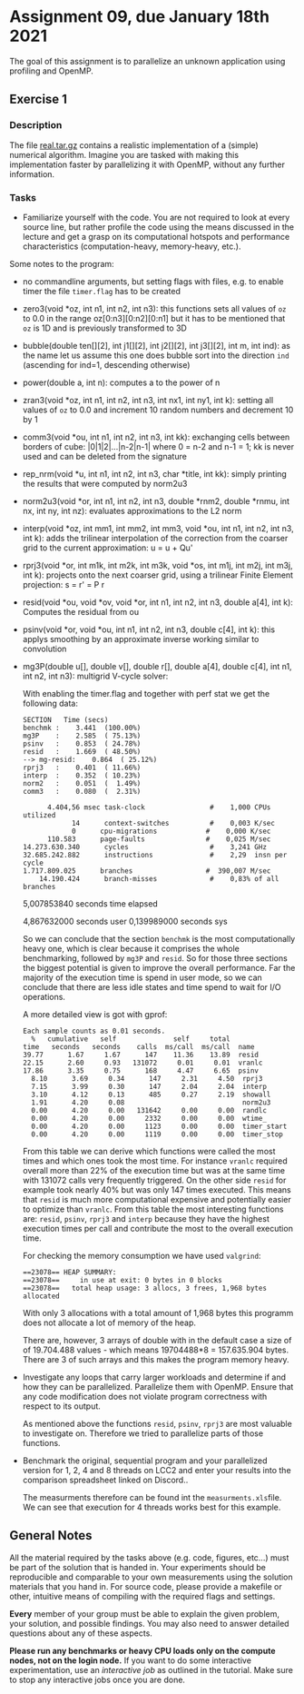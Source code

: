 # Assignment 09, due January 18th 2021

The goal of this assignment is to parallelize an unknown application using profiling and OpenMP.

## Exercise 1

### Description

The file [real.tar.gz](real.tar.gz) contains a realistic implementation of a (simple) numerical algorithm. Imagine you are tasked with making this implementation faster by parallelizing it with OpenMP, without any further information.

### Tasks

- Familiarize yourself with the code. You are not required to look at every source line, but rather profile the code using the means discussed in the lecture and get a grasp on its computational hotspots and performance characteristics (computation-heavy, memory-heavy, etc.).

Some notes to the program:
* no commandline arguments, but setting flags with files, e.g. to enable timer the file `timer.flag` has to be created
* zero3(void *oz, int n1, int n2, int n3): this functions sets all values of `oz` to 0.0 in the range oz[0:n3][0:n2][0:n1]
  but it has to be mentioned that `oz` is 1D and is previously transformed to 3D
* bubble(double ten[][2], int j1[][2], int j2[][2], int j3[][2], int m, int ind): as the name let us assume this one does bubble sort into the direction `ind` (ascending for ind=1, descending otherwise)
* power(double a, int n): computes a to the power of n
* zran3(void *oz, int n1, int n2, int n3, int nx1, int ny1, int k): setting all values of `oz` to 0.0 and increment 10 random numbers and decrement 10 by 1
* comm3(void *ou, int n1, int n2, int n3, int kk): exchanging cells between borders of cube: |0|1|2|...|n-2|n-1| where 0 = n-2 and n-1 = 1; kk is never used and can be deleted from the signature
* rep_nrm(void *u, int n1, int n2, int n3, char *title, int kk): simply printing the results that were computed by norm2u3
* norm2u3(void *or, int n1, int n2, int n3, double *rnm2, double *rnmu, int nx, int ny, int nz): evaluates approximations to the L2 norm
* interp(void *oz, int mm1, int mm2, int mm3, void *ou, int n1, int n2, int n3, int k): adds the trilinear interpolation of the correction from the coarser grid to the current approximation:  u = u + Qu'
* rprj3(void *or, int m1k, int m2k, int m3k, void *os, int m1j, int m2j, int m3j, int k): projects onto the next coarser grid, using a trilinear Finite Element projection:  s = r' = P r
* resid(void *ou, void *ov, void *or, int n1, int n2, int n3, double a[4], int k): Computes the residual from ou
* psinv(void *or, void *ou, int n1, int n2, int n3, double c[4], int k): this applys smoothing by an approximate inverse working similar to convolution
* mg3P(double u[], double v[], double r[], double a[4], double c[4], int n1, int n2, int n3): multigrid V-cycle solver: 


  With enabling the timer.flag and together with perf stat we get the following data:
  ```console
  SECTION   Time (secs)
  benchmk :    3.441  (100.00%)
  mg3P    :    2.585  ( 75.13%)
  psinv   :    0.853  ( 24.78%)
  resid   :    1.669  ( 48.50%)
  --> mg-resid:    0.864  ( 25.12%)
  rprj3   :    0.401  ( 11.66%)
  interp  :    0.352  ( 10.23%)
  norm2   :    0.051  (  1.49%)
  comm3   :    0.080  (  2.31%)
  ```
            4.404,56 msec task-clock                #    1,000 CPUs utilized          
                  14      context-switches          #    0,003 K/sec                  
                  0      cpu-migrations            #    0,000 K/sec                  
            110.583      page-faults               #    0,025 M/sec                  
      14.273.630.340      cycles                    #    3,241 GHz                    
      32.685.242.882      instructions              #    2,29  insn per cycle         
      1.717.809.025      branches                  #  390,007 M/sec                  
          14.190.424      branch-misses             #    0,83% of all branches 

  5,007853840 seconds time elapsed

  4,867632000 seconds user
  0,139989000 seconds sys

  So we can conclude that the section `benchmk` is the most computationally heavy one, which is clear because it comprises the whole benchmarking, followed by `mg3P` and `resid`. So for those three sections the biggest potential is given to improve the overall performance.
  Far the majority of the execution time is spend in user mode, so we can conclude that there are less idle states and time spend to wait for I/O operations.

  A more detailed view is got with gprof:
  ```console
  Each sample counts as 0.01 seconds.
    %   cumulative   self              self     total           
  time   seconds   seconds    calls  ms/call  ms/call  name    
  39.77      1.67     1.67      147    11.36    13.89  resid
  22.15      2.60     0.93   131072     0.01     0.01  vranlc
  17.86      3.35     0.75      168     4.47     6.65  psinv
    8.10      3.69     0.34      147     2.31     4.50  rprj3
    7.15      3.99     0.30      147     2.04     2.04  interp
    3.10      4.12     0.13      485     0.27     2.19  showall
    1.91      4.20     0.08                             norm2u3
    0.00      4.20     0.00   131642     0.00     0.00  randlc
    0.00      4.20     0.00     2332     0.00     0.00  wtime_
    0.00      4.20     0.00     1123     0.00     0.00  timer_start
    0.00      4.20     0.00     1119     0.00     0.00  timer_stop
  ```

  From this table we can derive which functions were called the most times and which ones took the most time.
  For instance `vranlc` required overall more than 22% of the execution time but was at the same time with 131072 calls
  very frequently triggered. On the other side `resid` for example took nearly 40% but was only 147 times executed. 
  This means that `resid` is much more computational expensive and potentially easier to optimize than `vranlc`. 
  From this table the most interesting functions are: `resid`, `psinv`, `rprj3` and `interp` because they have the highest 
  execution times per call and contribute the most to the overall execution time.    


  For checking the memory consumption we have used `valgrind`:
  ```console
  ==23078== HEAP SUMMARY:
  ==23078==     in use at exit: 0 bytes in 0 blocks
  ==23078==   total heap usage: 3 allocs, 3 frees, 1,968 bytes allocated
  ````

  With only 3 allocations with a total amount of 1,968 bytes this programm does not allocate a lot of memory of the heap.

  There are, however, 3 arrays of double with in the default case a size of of 19.704.488 values - which means 19704488*8 = 157.635.904 bytes.
  There are 3 of such arrays and this makes the program memory heavy.


- Investigate any loops that carry larger workloads and determine if and how they can be parallelized. Parallelize them with OpenMP. Ensure that any code modification does not violate program correctness with respect to its output.

  As mentioned above the functions `resid`, `psinv`, `rprj3` are most valuable to investigate on. Therefore we tried to parallelize parts of those functions.



- Benchmark the original, sequential program and your parallelized version for 1, 2, 4 and 8 threads on LCC2 and enter your results into the comparison spreadsheet linked on Discord..

  The measurments therefore can be found int the `measurments.xls`file. 
  We can see that execution for 4 threads works best for this example. 

## General Notes

All the material required by the tasks above (e.g. code, figures, etc...) must be part of the solution that is handed in. Your experiments should be reproducible and comparable to your own measurements using the solution materials that you hand in. For source code, please provide a makefile or other, intuitive means of compiling with the required flags and settings.

**Every** member of your group must be able to explain the given problem, your solution, and possible findings. You may also need to answer detailed questions about any of these aspects.

**Please run any benchmarks or heavy CPU loads only on the compute nodes, not on the login node.**
If you want to do some interactive experimentation, use an *interactive job* as outlined in the tutorial. Make sure to stop any interactive jobs once you are done.
